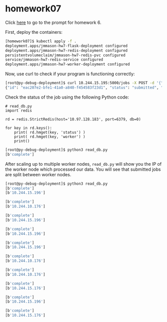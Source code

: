 # homework07

Click [here](https://coe-332-sp21.readthedocs.io/en/main/homework/homework07.html) to go to the prompt for homework 6.

First, deploy the containers:

```bash
[homework07]$ kubectl apply -f .
deployment.apps/jmmason-hw7-flask-deployment configured
deployment.apps/jmmason-hw7-redis-deployment configured
persistentvolumeclaim/jmmason-hw7-redis-pvc configured
service/jmmason-hw7-redis-service configured
deployment.apps/jmmason-hw7-worker-deployment configured
```

Now, use curl to check if your program is functioning correctly:

```bash
[root@py-debug-deployment]$ curl 10.244.15.195:5000/jobs -X POST -d '{"start": "now","end":"later"}'
{"id": "eac207e2-bfe1-41a0-a840-f454583f23d1", "status": "submitted", "start": "now", "end": "later"}
```

Check the status of the job using the following Python code:
```python3
# read_db.py
import redis

rd = redis.StrictRedis(host='10.97.128.183', port=6379, db=0)

for key in rd.keys():
    print( rd.hmget(key, 'status') )
    print( rd.hmget(key, 'worker') )
    print()
```

```bash
[root@py-debug-deployment]$ python3 read_db.py
[b'complete']
```

After scaling up to multiple worker nodes, `read_db.py` will show you the IP of the worker node which processed our data.  You will see that submitted jobs are split between worker nodes.

```bash
[root@py-debug-deployment]$ python3 read_db.py
[b'complete']
[b'10.244.15.196']

[b'complete']
[b'10.244.10.176']

[b'complete']
[b'10.244.15.196']

[b'complete']
[b'10.244.15.196']

[b'complete']
[b'10.244.15.196']

[b'complete']
[b'10.244.10.176']

[b'complete']
[b'10.244.10.176']

[b'complete']
[b'10.244.15.176']

[b'complete']
[b'10.244.15.196']

[b'complete']
[b'10.244.15.176']
```
